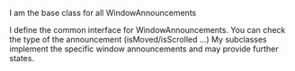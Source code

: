 I am the base class for all WindowAnnouncements

I define the common interface for WindowAnnouncements. 
You can check the type of the announcement (isMoved/isScrolled ...)
My subclasses implement the specific window announcements and may provide further states.
